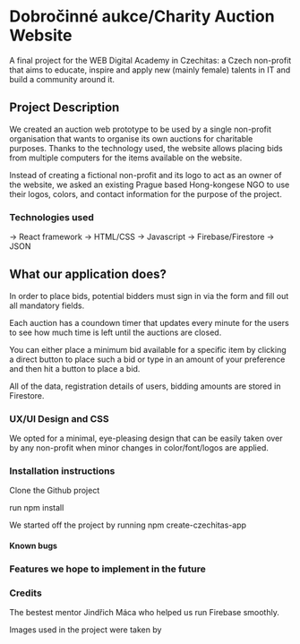 # Dobročinné aukce/Charity Auction Website
A final project for the WEB Digital Academy in Czechitas: a Czech non-profit that aims to educate, inspire and apply new (mainly female) talents in IT and build a community around it.

## Project Description

We created an auction web prototype to be used by a single non-profit organisation that wants to organise its own auctions for charitable purposes. Thanks to the technology used, the website allows placing bids from multiple computers for the items available on the website. 

Instead of creating a fictional non-profit and its logo to act as an owner of the website, we asked an existing Prague based Hong-kongese NGO to use their logos, colors, and contact information for the purpose of the project.

### Technologies used

 -> React framework
 -> HTML/CSS
 -> Javascript
 -> Firebase/Firestore
 -> JSON

## What our application does?

In order to place bids, potential bidders must sign in via the form and fill out all mandatory fields.

Each auction has a coundown timer that updates every minute for the users to see how much time is left until the auctions are closed.

You can either place a minimum bid available for a specific item by clicking a direct button to place such a bid or type in an amount of your preference and then hit a button to place a bid.

All of the data, registration details of users, bidding amounts are stored in Firestore.

### UX/UI Design and CSS

We opted for a minimal, eye-pleasing design that can be easily taken over by any non-profit when minor changes in color/font/logos are applied.

### Installation instructions

Clone the Github project

run npm install

We started off the project by running npm create-czechitas-app

#### Known bugs

### Features we hope to implement in the future

### Credits

The bestest mentor Jindřich Máca who helped us run Firebase smoothly.

Images used in the project were taken by 
